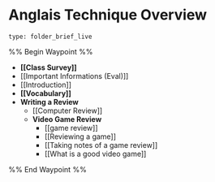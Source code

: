 # Anglais Technique Overview
 
```ccard
type: folder_brief_live
```
 
%% Begin Waypoint %%
- **[[Class Survey]]**
- [[Important Informations (Eval)]]
- [[Introduction]]
- **[[Vocabulary]]**
- **Writing a Review**
	- [[Computer Review]]
	- **Video Game Review**
		- [[game review]]
		- [[Reviewing a game]]
		- [[Taking notes of a game review]]
		- [[What is a good video game]]

%% End Waypoint %%